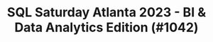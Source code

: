 ---
layout: event
title: "SQL Saturday Atlanta 2023 - BI & Data Analytics Edition (#1042)"
subtitle: ""
tags: ["Atlanta", "Georgia", "USA", "physical", "2023", "North America", "BI"]
thumb: /assets/img/logos/Just_icon_Color_small.png
comments: false
data: SQLSat1042
---